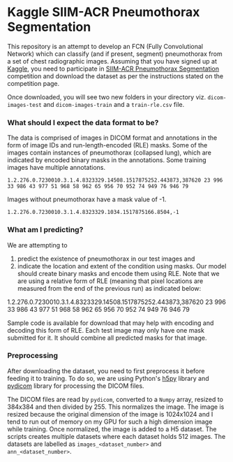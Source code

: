 # Kaggle SIIM-ACR Pneumothorax Segmentation

This repository is an attempt to develop an FCN (Fully Convolutional Network) which can classify (and if present, segment) pneumothorax from a set of chest radiographic images. Assuming that you have signed up at [Kaggle](https://www.kaggle.com/), you need to participate in [SIIM-ACR Pneumothorax Segmentation](https://www.kaggle.com/c/siim-acr-pneumothorax-segmentation) competition and download the dataset as per the instructions stated on the competition page.

Once downloaded, you will see two new folders in your directory viz. `dicom-images-test` and `dicom-images-train` and a `train-rle.csv` file.

### What should I expect the data format to be?
The data is comprised of images in DICOM format and annotations in the form of image IDs and run-length-encoded (RLE) masks. Some of the images contain instances of pneumothorax (collapsed lung), which are indicated by encoded binary masks in the annotations. Some training images have multiple annotations.
```
1.2.276.0.7230010.3.1.4.8323329.14508.1517875252.443873,387620 23 996 33 986 43 977 51 968 58 962 65 956 70 952 74 949 76 946 79
```

Images without pneumothorax have a mask value of -1.
```
1.2.276.0.7230010.3.1.4.8323329.1034.1517875166.8504,-1
```

### What am I predicting?
We are attempting to 
1. predict the existence of pneumothorax in our test images and 
2. indicate the location and extent of the condition using masks. Our model should create binary masks and encode them using RLE. Note that we are using a relative form of RLE (meaning that pixel locations are measured from the end of the previous run) as indicated below:

1.2.276.0.7230010.3.1.4.8323329.14508.1517875252.443873,387620 23 996 33 986 43 977 51 968 58 962 65 956 70 952 74 949 76 946 79

Sample code is available for download that may help with encoding and decoding this form of RLE. Each test image may only have one mask submitted for it. It should combine all predicted masks for that image.

### Preprocessing
After downloading the dataset, you need to first preprocess it before feeding it to training. To do so, we are using Python's [h5py](https://www.h5py.org/) library and [pydicom](https://pydicom.github.io/pydicom/stable/getting_started.html) library for processing the DICOM files. 

The DICOM files are read by `pydicom`, converted to a `Numpy` array, resized to 384x384 and then divided by 255. This normalizes the image. The image is resized because the original dimension of the image is 1024x1024 and I tend to run out of memory on my GPU for such a high dimension image while training. Once normalized, the image is added to a H5 dataset. The scripts creates multiple datasets where each dataset holds 512 images. The datasets are labelled as `images_<dataset_number>` and `ann_<dataset_number>`. 